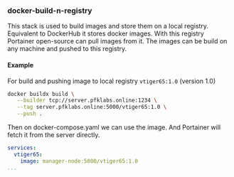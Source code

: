 ### docker-build-n-registry

This stack is used to build images and store them on a local registry.
Equivalent to DockerHub it stores docker images.
With this registry Portainer open-source can pull images from it.
The images can be build on any machine and pushed to this registry.

#### Example 

For build and pushing image to local registry `vtiger65:1.0` (version 1.0)

```bash
docker buildx build \
   --builder tcp://server.pfklabs.online:1234 \
   --tag server.pfklabs.online:5000/vtiger65:1.0 \
   --push .
```

Then on docker-compose.yaml we can use the image.
And Portainer will fetch it from the server directly. 

```docker-compose.yaml
services:
  vtiger65:
    image: manager-node:5000/vtiger65:1.0
...
```